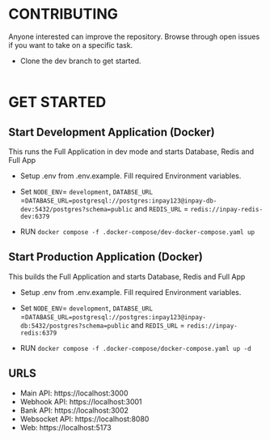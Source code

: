 # CONTRIBUTING

Anyone interested can improve the repository. Browse through open issues if you want to take on a specific task.

- Clone the dev branch to get started.
  <br> </br>

# GET STARTED

## Start Development Application (Docker)

This runs the Full Application in dev mode and starts Database, Redis and Full App

- Setup .env from .env.example. Fill required Environment variables.

- Set `NODE_ENV`= `development`, `DATABSE_URL` =`DATABASE_URL=postgresql://postgres:inpay123@inpay-db-dev:5432/postgres?schema=public` and `REDIS_URL` = `redis://inpay-redis-dev:6379`

- RUN `docker compose -f .docker-compose/dev-docker-compose.yaml up`

## Start Production Application (Docker)

This builds the Full Application and starts Database, Redis and Full App

- Setup .env from .env.example. Fill required Environment variables.

- Set `NODE_ENV`= `development`, `DATABSE_URL` =`DATABASE_URL=postgresql://postgres:inpay123@inpay-db:5432/postgres?schema=public` and `REDIS_URL` = `redis://inpay-redis:6379`

- RUN `docker compose -f .docker-compose/docker-compose.yaml up -d`

## URLS

- Main API: https://localhost:3000
- Webhook API: https://localhost:3001
- Bank API: https://localhost:3002
- Websocket API: https://localhost:8080
- Web: https://localhost:5173
